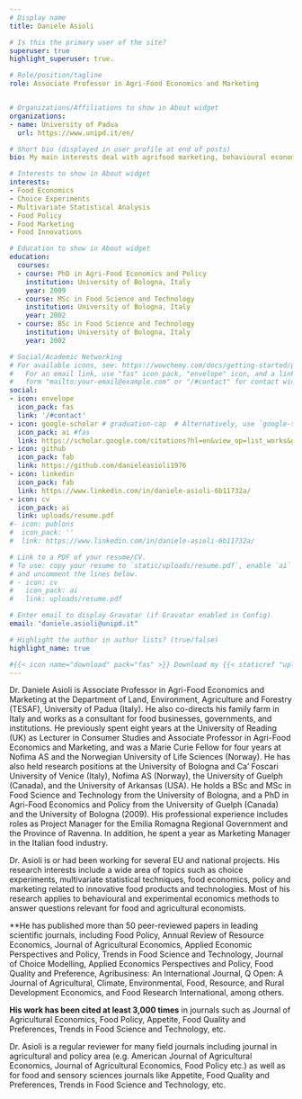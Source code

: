 ```yaml
---
# Display name
title: Daniele Asioli

# Is this the primary user of the site?
superuser: true
highlight_superuser: true.

# Role/position/tagline
role: Associate Professor in Agri-Food Economics and Marketing


# Organizations/Affiliations to show in About widget
organizations:
- name: University of Padua
  url: https://www.unipd.it/en/

# Short bio (displayed in user profile at end of posts)
bio: My main interests deal with agrifood marketing, behavioural economics, consumer research methods, economics of food, food policy, new food product development, new technologies, and multivariate statistical data analysis.

# Interests to show in About widget
interests:
- Food Economics
- Choice Experiments
- Multivariate Statistical Analysis
- Food Policy
- Food Marketing
- Food Innovations

# Education to show in About widget
education:
  courses:
  - course: PhD in Agri-Food Economics and Policy   
    institution: University of Bologna, Italy
    year: 2009
  - course: MSc in Food Science and Technology
    institution: University of Bologna, Italy
    year: 2002
  - course: BSc in Food Science and Technology
    institution: University of Bologna, Italy
    year: 2002

# Social/Academic Networking
# For available icons, see: https://wowchemy.com/docs/getting-started/page-builder/#icons
#   For an email link, use "fas" icon pack, "envelope" icon, and a link in the
#   form "mailto:your-email@example.com" or "/#contact" for contact widget.
social:
- icon: envelope
  icon_pack: fas
  link: '/#contact'
- icon: google-scholar # graduation-cap  # Alternatively, use `google-scholar` icon from `ai` icon pack
  icon_pack: ai #fas
  link: https://scholar.google.com/citations?hl=en&view_op=list_works&gmla=AJsN-F6PBckije25Vu5-_4ey_o6UYRtCtkS5ONMqZK-D3UCtAuRUGT_aJGXZiEty3GIK8UWsyenqMzaIbMH-hh-3eORVmqRE0KmCotnRXwZmFbPeDInRl7I&user=rbUae04AAAAJ 
- icon: github
  icon_pack: fab
  link: https://github.com/danieleasioli1976
- icon: linkedin
  icon_pack: fab
  link: https://www.linkedin.com/in/daniele-asioli-6b11732a/
- icon: cv
  icon_pack: ai
  link: uploads/resume.pdf
#- icon: publons
#  icon_pack: ''
#  link: https://www.linkedin.com/in/daniele-asioli-6b11732a/

# Link to a PDF of your resume/CV.
# To use: copy your resume to `static/uploads/resume.pdf`, enable `ai` icons in `params.toml`, 
# and uncomment the lines below.
# - icon: cv
#   icon_pack: ai
#   link: uploads/resume.pdf

# Enter email to display Gravatar (if Gravatar enabled in Config)
email: "daniele.asioli@unipd.it"

# Highlight the author in author lists? (true/false)
highlight_name: true

#{{< icon name="download" pack="fas" >}} Download my {{< staticref "uploads/resume.pdf" "newtab" >}}resumé{{< /staticref >}}.
---
```


Dr. Daniele Asioli is Associate Professor in Agri-Food Economics and Marketing at the Department of Land, Environment, Agriculture and Forestry (TESAF), University of Padua (Italy). He also co-directs his family farm in Italy and works as a consultant for food businesses, governments, and institutions. He previously spent eight years at the University of Reading (UK) as Lecturer in Consumer Studies and Associate Professor in Agri-Food Economics and Marketing, and was a Marie Curie Fellow for four years at Nofima AS and the Norwegian University of Life Sciences (Norway). He has also held research positions at the University of Bologna and Ca’ Foscari University of Venice (Italy), Nofima AS (Norway), the University of Guelph (Canada), and the University of Arkansas (USA). He holds a BSc and MSc in Food Science and Technology from the University of Bologna, and a PhD in Agri-Food Economics and Policy from the University of Guelph (Canada) and the University of Bologna (2009).
His professional experience includes roles as Project Manager for the Emilia Romagna Regional Government and the Province of Ravenna. In addition, he spent a year as Marketing Manager in the Italian food industry.

Dr. Asioli is or had been working for several EU and national projects. His research interests include a wide area of topics such as choice experiments, multivariate statistical techniques, food economics, policy and marketing related to innovative food products and technologies. Most of his research applies to behavioural and experimental economics methods to answer questions relevant for food and agricultural economists.

**He has published more than 50 peer-reviewed papers in leading scientific journals, including Food Policy, Annual Review of Resource Economics, Journal of Agricultural Economics, Applied Economic Perspectives and Policy, Trends in Food Science and Technology, Journal of Choice Modelling, Applied Economics Perspectives and Policy, Food Quality and Preference, Agribusiness: An International Journal, Q Open: A Journal of Agricultural, Climate, Environmental, Food, Resource, and Rural Development Economics, and Food Research International, among others.

**His work has been cited at least 3,000 times** in journals such as Journal of Agricultural Economics, Food Policy, Appetite, Food Quality and Preferences, Trends in Food Science and Technology, etc. 

Dr. Asioli is a regular reviewer for many field journals including journal in agricultural and policy area (e.g. American Journal of Agricultural Economics, Journal of Agricultural Economics, Food Policy etc.) as well as for food and sensory sciences journals like Appetite, Food Quality and Preferences, Trends in Food Science and Technology, etc.

